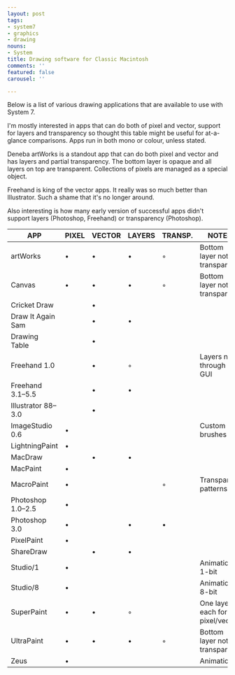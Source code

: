 ```yaml
---
layout: post
tags:
- system7
- graphics
- drawing
nouns:
- System
title: Drawing software for Classic Macintosh
comments: ''
featured: false
carousel: ''

---
```

Below is a list of various drawing applications that are available to use with System 7.

I'm mostly interested in apps that can do both of pixel and vector, support for layers and transparency so thought this table might be useful for at-a-glance comparisons. Apps run in both mono or colour, unless stated.

Deneba artWorks is a standout app that can do both pixel and vector and has layers and partial transparency. The bottom layer is opaque and all layers on top are transparent. Collections of pixels are managed as a special object.

Freehand is king of the vector apps. It really was so much better than Illustrator. Such a shame that it's no longer around.

Also interesting is how many early version of successful apps didn't support layers (Photoshop, Freehand) or transparency (Photoshop).

| APP | PIXEL | VECTOR | LAYERS | TRANSP. | NOTES |
| --- | --- | --- | --- | --- | --- |
| artWorks | • | • | • | ◦ | Bottom layer not transparent |
| Canvas | • | • | • | ◦ | Bottom layer not transparent |
| Cricket Draw |   | • |   |   |  |
| Draw It Again Sam |   | • | • |   |  |
| Drawing Table |   | • |   |   |  |
| Freehand 1.0 |   | • | ◦ |   | Layers not through GUI |
| Freehand 3.1–5.5 |   | • | • |   |  |
| Illustrator 88–3.0 |   | • |   |   |  |
| ImageStudio 0.6 | • |   |   |   | Custom brushes |
| LightningPaint | • |   |   |   |  |
| MacDraw |   | • | • |   |  |
| MacPaint | • |   |   |   |  |
| MacroPaint | • |   |   | ◦ | Transparent patterns |
| Photoshop 1.0–2.5 | • |   |   |   |  |
| Photoshop 3.0 | • |   | • | • |  |
| PixelPaint | • |   |   |   |  |
| ShareDraw |   | • | • |   |  |
| Studio/1 | • |   |   |   | Animation, 1-bit |
| Studio/8 | • |   |   |   | Animation, 8-bit |
| SuperPaint | • | • | ◦ |   | One layer each for pixel/vector |
| UltraPaint | • | • | • | ◦ | Bottom layer not transparent |
| Zeus | • |   |   |   | Animation |
